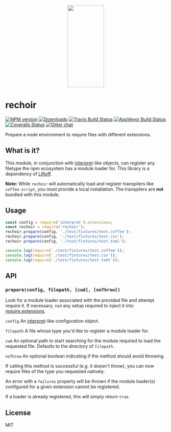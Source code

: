 <p align="center">
  <a href="http://gulpjs.com">
    <img height="257" width="114" src="https://raw.githubusercontent.com/gulpjs/artwork/master/gulp-2x.png">
  </a>
</p>

# rechoir

[![NPM version][npm-image]][npm-url] [![Downloads][downloads-image]][npm-url] [![Travis Build Status][travis-image]][travis-url] [![AppVeyor Build Status][appveyor-image]][appveyor-url] [![Coveralls Status][coveralls-image]][coveralls-url] [![Gitter chat][gitter-image]][gitter-url]

Prepare a node environment to require files with different extensions.

## What is it?

This module, in conjunction with [interpret]-like objects, can register any filetype the npm ecosystem has a module loader for. This library is a dependency of [Liftoff].

**Note:** While `rechoir` will automatically load and register transpilers like `coffee-script`, you must provide a local installation. The transpilers are **not** bundled with this module.

## Usage

```js
const config = require('interpret').extensions;
const rechoir = require('rechoir');
rechoir.prepare(config, './test/fixtures/test.coffee');
rechoir.prepare(config, './test/fixtures/test.csv');
rechoir.prepare(config, './test/fixtures/test.toml');

console.log(require('./test/fixtures/test.coffee'));
console.log(require('./test/fixtures/test.csv'));
console.log(require('./test/fixtures/test.toml'));
```

## API

### `prepare(config, filepath, [cwd], [noThrow])`

Look for a module loader associated with the provided file and attempt require it.  If necessary, run any setup required to inject it into [require.extensions](http://nodejs.org/api/globals.html#globals_require_extensions).

`config` An [interpret]-like configuration object.

`filepath` A file whose type you'd like to register a module loader for.

`cwd` An optional path to start searching for the module required to load the requested file.  Defaults to the directory of `filepath`.

`noThrow` An optional boolean indicating if the method should avoid throwing.

If calling this method is successful (e.g. it doesn't throw), you can now require files of the type you requested natively.

An error with a `failures` property will be thrown if the module loader(s) configured for a given extension cannot be registered.

If a loader is already registered, this will simply return `true`.

## License

MIT

[interpret]: http://github.com/gulpjs/interpret
[Liftoff]: http://github.com/gulpjs/liftoff

[downloads-image]: http://img.shields.io/npm/dm/rechoir.svg
[npm-url]: https://www.npmjs.com/package/rechoir
[npm-image]: http://img.shields.io/npm/v/rechoir.svg

[travis-url]: https://travis-ci.org/gulpjs/rechoir
[travis-image]: http://img.shields.io/travis/gulpjs/rechoir.svg?label=travis-ci

[appveyor-url]: https://ci.appveyor.com/project/gulpjs/rechoir
[appveyor-image]: https://img.shields.io/appveyor/ci/gulpjs/rechoir.svg?label=appveyor

[coveralls-url]: https://coveralls.io/r/gulpjs/rechoir
[coveralls-image]: http://img.shields.io/coveralls/gulpjs/rechoir/master.svg

[gitter-url]: https://gitter.im/gulpjs/gulp
[gitter-image]: https://badges.gitter.im/gulpjs/gulp.svg
